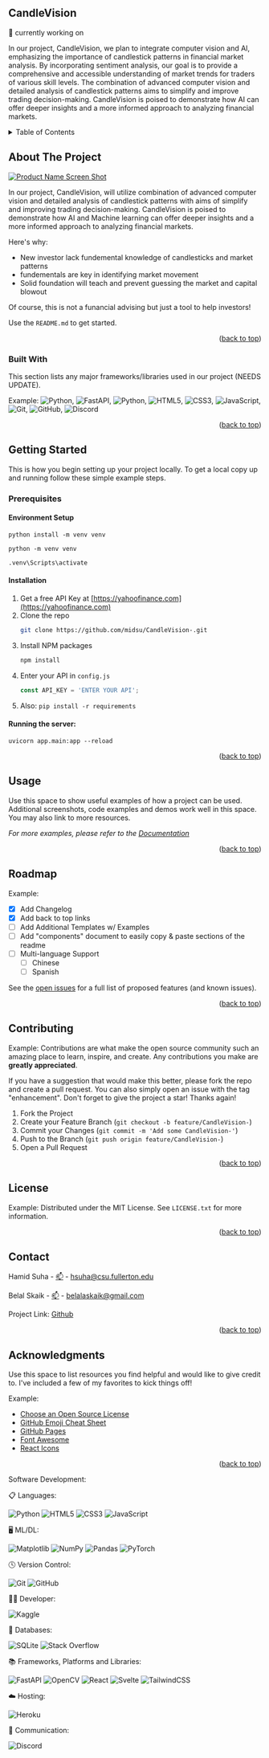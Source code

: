 
## CandleVision

🔭 currently working on

In our project, CandleVision, we plan to integrate computer vision and AI, emphasizing the importance of candlestick patterns in financial market analysis. By incorporating sentiment analysis, our goal is to provide a comprehensive and accessible understanding of market trends for traders of various skill levels. The combination of advanced computer vision and detailed analysis of candlestick patterns aims to simplify and improve trading decision-making. CandleVision is poised to demonstrate how AI can offer deeper insights and a more informed approach to analyzing financial markets.


<!-- TABLE OF CONTENTS -->
<details>
  <summary>Table of Contents</summary>
  <ol>
    <li>
      <a href="#about-the-project">About The Project</a>
      <ul>
        <li><a href="#built-with">Built With</a></li>
      </ul>
    </li>
    <li>
      <a href="#getting-started">Getting Started</a>
      <ul>
        <li><a href="#prerequisites">Prerequisites</a></li>
        <li><a href="#installation">Installation</a></li>
      </ul>
    </li>
    <li><a href="#usage">Usage</a></li>
    <li><a href="#roadmap">Roadmap</a></li>
    <li><a href="#contributing">Contributing</a></li>
    <li><a href="#contact">Contact</a></li>
    <li><a href="#acknowledgments">Acknowledgments</a></li>
  </ol>
</details>


<!-- ABOUT THE PROJECT -->
## About The Project

[![Product Name Screen Shot][product-screenshot]](https://example.com)

In our project, CandleVision, will utilize combination of advanced computer vision and detailed analysis of candlestick patterns with aims of simplify and improving trading decision-making. CandleVision is poised to demonstrate how AI and Machine learning can offer deeper insights and a more informed approach to analyzing financial markets.

Here's why:
* New investor lack fundemental knowledge of candlesticks and market patterns
* fundementals are key in identifying market movement
* Solid foundation will teach and prevent guessing the market and capital blowout

Of course, this is not a funancial advising but just a tool to help investors!

Use the `README.md` to get started.

<p align="right">(<a href="#readme-top">back to top</a>)</p>


### Built With

This section lists any major frameworks/libraries used in our project (NEEDS UPDATE).

Example:
![Python](https://img.shields.io/badge/python-3670A0?style=for-the-badge&logo=python&logoColor=ffdd54), ![FastAPI](https://img.shields.io/badge/FastAPI-005571?style=for-the-badge&logo=fastapi), ![Python](https://img.shields.io/badge/python-3670A0?style=for-the-badge&logo=python&logoColor=ffdd54), ![HTML5](https://img.shields.io/badge/html5-%23E34F26.svg?style=for-the-badge&logo=html5&logoColor=white), ![CSS3](https://img.shields.io/badge/css3-%231572B6.svg?style=for-the-badge&logo=css3&logoColor=white), ![JavaScript](https://img.shields.io/badge/javascript-%23323330.svg?style=for-the-badge&logo=javascript&logoColor=%23F7DF1E), ![Git](https://img.shields.io/badge/git-%23F05033.svg?style=for-the-badge&logo=git&logoColor=white), ![GitHub](https://img.shields.io/badge/github-%23121011.svg?style=for-the-badge&logo=github&logoColor=white), ![Discord](https://img.shields.io/badge/Discord-%235865F2.svg?style=for-the-badge&logo=discord&logoColor=white)



<p align="right">(<a href="#readme-top">back to top</a>)</p>


<!-- GETTING STARTED -->
## Getting Started

This is how you begin setting up your project locally.
To get a local copy up and running follow these simple example steps.

### Prerequisites
#### Environment Setup

```python install -m venv venv```

```python -m venv venv```

```.venv\Scripts\activate   ``` 

#### Installation
1. Get a free API Key at
 [https://yahoofinance.com](https://yahoofinance.com)
2. Clone the repo
   ```sh
   git clone https://github.com/midsu/CandleVision-.git
   ```
3. Install NPM packages
   ```sh
   npm install
   ```
4. Enter your API in `config.js`
   ```js
   const API_KEY = 'ENTER YOUR API';
   ```
5. Also:
  ```pip install -r requirements```
      
#### Running the server:
  ```uvicorn app.main:app --reload```
  
<p align="right">(<a href="#readme-top">back to top</a>)</p>

<!-- USAGE EXAMPLES -->
## Usage

Use this space to show useful examples of how a project can be used. Additional screenshots, code examples and demos work well in this space. You may also link to more resources.

_For more examples, please refer to the [Documentation](https://example.com)_

<p align="right">(<a href="#readme-top">back to top</a>)</p>


<!-- ROADMAP -->
## Roadmap

Example:
- [x] Add Changelog
- [x] Add back to top links
- [ ] Add Additional Templates w/ Examples
- [ ] Add "components" document to easily copy & paste sections of the readme
- [ ] Multi-language Support
    - [ ] Chinese
    - [ ] Spanish

See the [open issues](https://github.com/othneildrew/Best-README-Template/issues) for a full list of proposed features (and known issues).

<p align="right">(<a href="#readme-top">back to top</a>)</p>


<!-- CONTRIBUTING -->
## Contributing

Example:
Contributions are what make the open source community such an amazing place to learn, inspire, and create. Any contributions you make are **greatly appreciated**.

If you have a suggestion that would make this better, please fork the repo and create a pull request. You can also simply open an issue with the tag "enhancement".
Don't forget to give the project a star! Thanks again!

1. Fork the Project
2. Create your Feature Branch (`git checkout -b feature/CandleVision-`)
3. Commit your Changes (`git commit -m 'Add some CandleVision-'`)
4. Push to the Branch (`git push origin feature/CandleVision-`)
5. Open a Pull Request

<p align="right">(<a href="#readme-top">back to top</a>)</p>


<!-- LICENSE -->
## License

Example:
Distributed under the MIT License. See `LICENSE.txt` for more information.

<p align="right">(<a href="#readme-top">back to top</a>)</p>


<!-- CONTACT -->
## Contact

Hamid Suha - [📫](scuf) - hsuha@csu.fullerton.edu

Belal Skaik - [📫](scuf) - belalaskaik@gmail.com

Project Link: [Github]([https://github.com/your_username/repo_name](https://github.com/Belalaskaik/CandleVision-))

<p align="right">(<a href="#readme-top">back to top</a>)</p>


<!-- ACKNOWLEDGMENTS -->
## Acknowledgments

Use this space to list resources you find helpful and would like to give credit to. I've included a few of my favorites to kick things off!

Example:
* [Choose an Open Source License](https://choosealicense.com)
* [GitHub Emoji Cheat Sheet](https://www.webpagefx.com/tools/emoji-cheat-sheet)
* [GitHub Pages](https://pages.github.com)
* [Font Awesome](https://fontawesome.com)
* [React Icons](https://react-icons.github.io/react-icons/search)

<p align="right">(<a href="#readme-top">back to top</a>)</p>

Software Development:

<!-- MARKDOWN LINKS & IMAGES -->
<!-- https://www.markdownguide.org/basic-syntax/#reference-style-links -->
[contributors-shield]: https://img.shields.io/github/contributors/othneildrew/Best-README-Template.svg?style=for-the-badge
[contributors-url]: https://github.com/othneildrew/Best-README-Template/graphs/contributors
[forks-shield]: https://img.shields.io/github/forks/othneildrew/Best-README-Template.svg?style=for-the-badge
[forks-url]: https://github.com/othneildrew/Best-README-Template/network/members
[stars-shield]: https://img.shields.io/github/stars/othneildrew/Best-README-Template.svg?style=for-the-badge
[stars-url]: https://github.com/othneildrew/Best-README-Template/stargazers
[issues-shield]: https://img.shields.io/github/issues/othneildrew/Best-README-Template.svg?style=for-the-badge
[issues-url]: https://github.com/othneildrew/Best-README-Template/issues
[license-shield]: https://img.shields.io/github/license/othneildrew/Best-README-Template.svg?style=for-the-badge
[license-url]: https://github.com/othneildrew/Best-README-Template/blob/master/LICENSE.txt
[linkedin-shield]: https://img.shields.io/badge/-LinkedIn-black.svg?style=for-the-badge&logo=linkedin&colorB=555
[linkedin-url]: https://linkedin.com/in/othneildrew
[product-screenshot]: images/screenshot.png

📋 Languages:

![Python](https://img.shields.io/badge/python-3670A0?style=for-the-badge&logo=python&logoColor=ffdd54)
![HTML5](https://img.shields.io/badge/html5-%23E34F26.svg?style=for-the-badge&logo=html5&logoColor=white)
![CSS3](https://img.shields.io/badge/css3-%231572B6.svg?style=for-the-badge&logo=css3&logoColor=white)
![JavaScript](https://img.shields.io/badge/javascript-%23323330.svg?style=for-the-badge&logo=javascript&logoColor=%23F7DF1E)

🖥️ ML/DL:

![Matplotlib](https://img.shields.io/badge/Matplotlib-%23ffffff.svg?style=for-the-badge&logo=Matplotlib&logoColor=black)
![NumPy](https://img.shields.io/badge/numpy-%23013243.svg?style=for-the-badge&logo=numpy&logoColor=white)
![Pandas](https://img.shields.io/badge/pandas-%23150458.svg?style=for-the-badge&logo=pandas&logoColor=white)
![PyTorch](https://img.shields.io/badge/PyTorch-%23EE4C2C.svg?style=for-the-badge&logo=PyTorch&logoColor=white)

🕓 Version Control:

![Git](https://img.shields.io/badge/git-%23F05033.svg?style=for-the-badge&logo=git&logoColor=white)
![GitHub](https://img.shields.io/badge/github-%23121011.svg?style=for-the-badge&logo=github&logoColor=white)

🧑‍💻 Developer:

![Kaggle](https://img.shields.io/badge/Kaggle-035a7d?style=for-the-badge&logo=kaggle&logoColor=white)

💾 Databases:

![SQLite](https://img.shields.io/badge/sqlite-%2307405e.svg?style=for-the-badge&logo=sqlite&logoColor=white)
![Stack Overflow](https://img.shields.io/badge/-Stackoverflow-FE7A16?style=for-the-badge&logo=stack-overflow&logoColor=white)

📚 Frameworks, Platforms and Libraries:

![FastAPI](https://img.shields.io/badge/FastAPI-005571?style=for-the-badge&logo=fastapi)
![OpenCV](https://img.shields.io/badge/opencv-%23white.svg?style=for-the-badge&logo=opencv&logoColor=white)
![React](https://img.shields.io/badge/react-%2320232a.svg?style=for-the-badge&logo=react&logoColor=%2361DAFB)
![Svelte](https://img.shields.io/badge/svelte-%23f1413d.svg?style=for-the-badge&logo=svelte&logoColor=white)
![TailwindCSS](https://img.shields.io/badge/tailwindcss-%2338B2AC.svg?style=for-the-badge&logo=tailwind-css&logoColor=white)

☁️ Hosting:

![Heroku](https://img.shields.io/badge/heroku-%23430098.svg?style=for-the-badge&logo=heroku&logoColor=white)

💬 Communication:

![Discord](https://img.shields.io/badge/Discord-%235865F2.svg?style=for-the-badge&logo=discord&logoColor=white)







